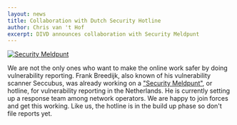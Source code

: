 ```yaml
---
layout: news
title: Collaboration with Dutch Security Hotline
author: Chris van 't Hof
excerpt: DIVD announces collaboration with Security Meldpunt
---
```


[![Security Meldpunt](images/news/meldpunt.png)](https://www.securitymeldpunt.nl/english/)

We are not the only ones who want to make the online work safer by doing vulnerability reporting. Frank Breedijk, also known of his vulnerability scanner Seccubus, was already working on a ["Security Meldpunt"](https://www.securitymeldpunt.nl/english/), or hotline, for vulnerability reporting in the Netherlands. He is currently setting up a response team among network operators. We are happy to join forces and get this working. Like us, the hotline is in the build up phase so don't file reports yet.